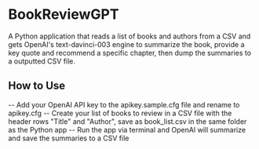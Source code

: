 # BookReviewGPT
A Python application that reads a list of books and authors from a CSV and gets OpenAI's text-davinci-003 engine to summarize the book, provide a key quote and recommend a specific chapter, then dump the summaries to a outputted CSV file.

 ## How to Use
-- Add your OpenAI API key to the apikey.sample.cfg file and rename to apikey.cfg
-- Create your list of books to review in a CSV file with the header rows "Title" and "Author", save as book_list.csv in the same folder as the Python app
-- Run the app via terminal and OpenAI will summarize and save the summaries to a CSV file
